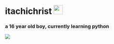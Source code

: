 <div>
<h1> itachichrist <img src="https://media.giphy.com/media/WUlplcMpOCEmTGBtBW/giphy.gif" width="30"></h1>
</div>

 <h3>
   a 16 year old boy, currently learning python
   
 </h5>
<a href="https://github.com/anuraghazra/github-readme-stats" align="center">
  <img align="center" src="https://github-readme-stats.vercel.app/api?username=itachicoders&theme=radical" />
</a>

 
 


